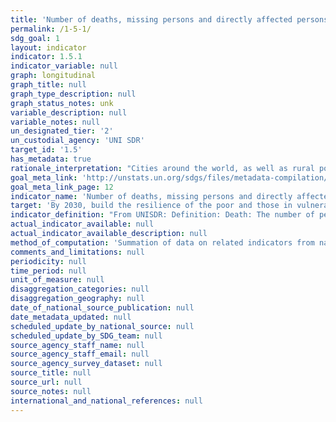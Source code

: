 ```yaml
---
title: 'Number of deaths, missing persons and directly affected persons attributed to disasters per 100,000 population (repeat of 11.5.1 and 13.1.1)'
permalink: /1-5-1/
sdg_goal: 1
layout: indicator
indicator: 1.5.1
indicator_variable: null
graph: longitudinal
graph_title: null
graph_type_description: null
graph_status_notes: unk
variable_description: null
variable_notes: null
un_designated_tier: '2'
un_custodial_agency: 'UNI SDR'
target_id: '1.5'
has_metadata: true
rationale_interpretation: "Cities around the world, as well as rural populations, witness growing disaster risks. Impacts of climate change on sustainable development are observed through both slow-onset events (e.g. sea level rise, increasing temperatures, ocean acidification, glacial retreat and related impacts, salinization, land and forest degradation, loss of biodiversity and desertification) and extreme weather events. Human loss can be measured by the number of deaths, missing, injured or ill, evacuated, relocated, people whose houses were damaged/destroyed and people who received food relief aid as a direct result of the hazardous events.\n Cities are some of the most vulnerable areas to natural disasters. Unplanned urban development (e.g. informal settlements, overcrowding, inadequate infrastructures) exacerbates urban vulnerability to climate change impacts and hydro-meteorological and geological hazards. Over half of all coastal areas are urbanized and 21 of the world's 33 mega cities lie in coastal flood zones. SIDS and coastal regions are particularly affected by sea level rise, coastal flooding and erosion, and extreme events (e.g. tsunamis and storm surges) due to undermining natural protective barriers, low levels of development combined with rapid population growth in low lying coastal areas and inadequate capacity to adapt. Poor urban populations must often resort to unsustainable coping strategies and mechanisms. \nLarge numbers of people remain perilously close to falling into poverty, experiencing shocks that they are unable to cope with. For the poor, a shock of even a relatively short duration can have long term consequences. Several dimensions of poverty are closely related to environment, which is often affected by natural disasters. The poverty reduction agenda could include well-designed social protection scheme to help protecting the poor against sudden shocks and the development of capacities to better predict and prepare for such shocks. Better management of natural resources can themselves strengthen the resilience of the poor, by both reducing the likelihood of natural hazardous events and offering resources to help cope with them.\n Biodiversity provides ecosystem resilience and contributes to the ability to respond to unpredictable global changes and natural disasters. Healthy ecosystems act as buffers against natural hazards, providing valuable yet underutilized approaches for climate change adaptation, enhancing natural resilience and reducing the vulnerability of people, for example to floods and the effects of land degradation. These ecosystem services improve the sustainability and economic efficiency of built infrastructure, and are critical for sustainable and resilient urban areas.\n This indicator will track human-related loss. The disaster loss data (particularly mortality) are significantly influenced by large-scale catastrophic event, which represent important outliers. UNISDR recommends countries to report the data by event, so complementary analysis can be done by both including and excluding such catastrophic events.\n The indicator will build bridge between SDGs and the Sendai Framework for Disaster Risk Reduction because the reduction of human related loss is included in the Sendai Framework global targets and will also be monitored under the Sendai Framework Monitoring Mechanism."
goal_meta_link: 'http://unstats.un.org/sdgs/files/metadata-compilation/Metadata-Goal-1.pdf'
goal_meta_link_page: 12
indicator_name: 'Number of deaths, missing persons and directly affected persons attributed to disasters per 100,000 population (repeat of 11.5.1 and 13.1.1)'
target: 'By 2030, build the resilience of the poor and those in vulnerable situations and reduce their exposure and vulnerability to climate-related extreme events and other economic, social and environmental shocks and disasters.'
indicator_definition: "From UNISDR: Definition: Death: The number of people who died during the disaster, or directly after, as a direct result of the hazardous event. Missing: The number of people whose whereabouts is unknown since the hazardous event. It includes people who are presumed dead although there is no physical evidence. The data on number of deaths and number of missing are mutually exclusive. Affected people: People who are affected by a hazardous event. Comment: People can be affected directly or indirectly. Affected people may experience short-term or long-term consequences to their lives, livelihoods or health and in the economic, physical, social, cultural and environmental assets. Directly affected: People who have suffered injury, illness or other health effects; who were evacuated, displaced, relocated; or have suffered direct damage to their livelihoods, economic, physical, social, cultural and environmental assets. Indirectly affected: People who have suffered consequences, other than or in addition to direct effects, over time due to disruption or changes in economy, critical infrastructures, basic services, commerce, work or social, health and physiological consequences. In this indicator, given the difficulties in assessing the full range of all affected (directly and indirectly), UNISDR proposes the use of an indicator that would estimate \"directly affected\" as a proxy for the number of affected. This indicator, while not perfect, comes from data widely available and could be used consistently across countries and over time to measure the achievement of the Target B. From the perspective of data availability and measurability, it is proposed to build a composite indicator which consists of \"directly affected\", or those who are \tInjured or ill, \tEvacuated, \tRelocated and to measure the number who suffered direct damage to their livelihoods or assets, \tPeople whose houses were damaged or destroyed \tPeople who received food relief aid. Injured or ill: The number of people suffering from physical injuries, trauma or cases of disease requiring immediate medical assistance as a direct result of a hazardous event. Evacuated: The number of people who temporarily moved from where they were (including their place of residence, work places, schools and hospitals) to safer locations in order to ensure their safety. Relocated: The number of people who moved permanently from their homes to new sites due to hazardous event. Note: This definition excludes preventive relocation before the event. People whose houses were damaged or destroyed due to hazardous events: The estimated number of inhabitants previously living in the houses (housing units) damaged or destroyed. All the inhabitants of these houses (housing units) are assumed to be affected being in their dwelling or by direct consequence of the destruction/damage to their housings (housing units). An average number of inhabitants per house (housing unit) in the country can be used to estimate the value. Houses destroyed: Houses (housing units) levelled, buried, collapsed, washed away or damaged to the extent that they are no longer habitable. Houses damaged: Houses (housing units) with minor damage, not structural or architectural, which may continue to be habitable, although they may require some repair or cleaning. People who received food relief aid: The number of persons who received food /nutrition, by government or as humanitarian aid, during or in the aftermath of a hazardous event. Hazardous event: The occurrence of a natural or human-induced phenomenon in a particular place during a particular period of time due to the existence of a hazard. Hazard: A potentially damaging physical event, phenomenon or human activity that may cause the loss of life or injury, property damage, social and economic disruption or environmental degradation. UNISDR recommends setting NO threshold for recording hazardous event in order to monitor all hazardous events. Small-scale but frequent hazardous events that are not registered in international disaster loss databases account for an important share of damages and losses when they are combined, and often go unnoticed by the national and international community. These events, when accumulated, are often a source of poverty in developing countries but can be effectively addressed by well-designed policies. The scope of the Sendai Framework for Disaster Risk Reduction 2015-2030 is \"the risk of small-scale and large-scale, frequent and infrequent, sudden and slow-onset disasters, caused by natural or man-made hazards as well as relate environmental, technological and biological hazards and risks\". Regarding the inclusion of biological and environmental hazards in natural hazards category and whether and how to integrate man-made hazards, UNISDR will discuss the issue with WHO and other organizations (for example, WHO would be in a better position in terms of data, knowledge and relationship with Member States and other stakeholders to monitor biological events including epidemics. However, we generally do not expect biological disasters will cause physical damages to facilities.). Note: Terminology will be discussed and finalized in the Open-ended Intergovernmental Working Group for Sendai Framework for Disaster Risk Reduction."
actual_indicator_available: null
actual_indicator_available_description: null
method_of_computation: 'Summation of data on related indicators from national disaster loss databases. Make the sum a relative figure by using global population data (World Bank or UN Statistics information). Relativity is important because population growth (expected to be 9 billion in 2050) may translate into increased hazard exposure of population. The Expert Group recommends not using the indicators related with the people whose houses were damaged/destroyed in the computation. UNISDR and IRDR groups recommend using them as they can be estimated from widely available and verifiable data and reflect vulnerability and livelihood issues. Data on housing damage and destroyed is essential for economic loss, so using these indicators would not impose additional data collection burden. Double-counting: From practical perspective, double counting of affected people is unavoidable (for example, injured and relocated) in many countries. Minimum double counting is summing ''number of injured'' and Number of people whose housings were damaged or destroyed. Relocated is sub-set of number of people whose housings were destroyed. The data can be disaggregated by hazard type. When applied to proposed target 13.1 and 15.3, hydrological, meteorological and climatological and indirectly biological disasters are monitored.'
comments_and_limitations: null
periodicity: null
time_period: null
unit_of_measure: null
disaggregation_categories: null
disaggregation_geography: null
date_of_national_source_publication: null
date_metadata_updated: null
scheduled_update_by_national_source: null
scheduled_update_by_SDG_team: null
source_agency_staff_name: null
source_agency_staff_email: null
source_agency_survey_dataset: null
source_title: null
source_url: null
source_notes: null
international_and_national_references: null
---
```


